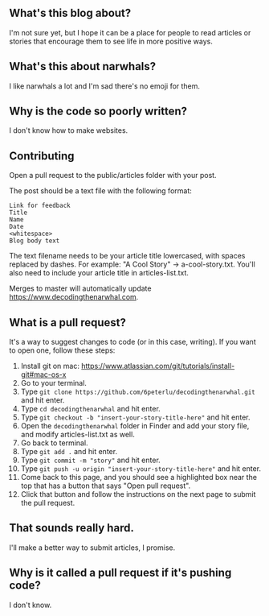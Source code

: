## What's this blog about?
I'm not sure yet, but I hope it can be a place for people to read articles or stories that encourage them to see life in more positive ways.

## What's this about narwhals?
I like narwhals a lot and I'm sad there's no emoji for them.

## Why is the code so poorly written?
I don't know how to make websites.

## Contributing
Open a pull request to the public/articles folder with your post.

The post should be a text file with the following format:
```
Link for feedback
Title
Name
Date
<whitespace>
Blog body text
```
The text filename needs to be your article title lowercased, with spaces replaced by dashes. For example: "A Cool Story" -> a-cool-story.txt.
You'll also need to include your article title in articles-list.txt.

Merges to master will automatically update https://www.decodingthenarwhal.com.

## What is a pull request?
It's a way to suggest changes to code (or in this case, writing). If you want to open one, follow these steps:
1. Install git on mac: https://www.atlassian.com/git/tutorials/install-git#mac-os-x
2. Go to your terminal.
3. Type `git clone https://github.com/6peterlu/decodingthenarwhal.git` and hit enter.
4. Type `cd decodingthenarwhal` and hit enter.
5. Type `git checkout -b "insert-your-story-title-here"` and hit enter.
6. Open the `decodingthenarwhal` folder in Finder and add your story file, and modify articles-list.txt as well.
7. Go back to terminal.
8. Type `git add .` and hit enter.
9. Type `git commit -m "story"` and hit enter.
10. Type `git push -u origin "insert-your-story-title-here"` and hit enter.
11. Come back to this page, and you should see a highlighted box near the top that has a button that says "Open pull request".
12. Click that button and follow the instructions on the next page to submit the pull request.

## That sounds really hard.
I'll make a better way to submit articles, I promise.

## Why is it called a pull request if it's pushing code?
I don't know.
